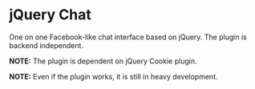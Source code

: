 # jQuery Chat

One on one Facebook-like chat interface based on jQuery.
The plugin is backend independent.

**NOTE:** The plugin is dependent on jQuery Cookie plugin.

**NOTE:** Even if the plugin works, it is still in heavy development. 
